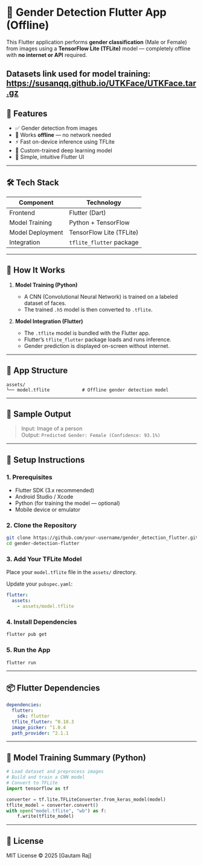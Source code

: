 # 🧠 Gender Detection Flutter App (Offline)

This Flutter application performs **gender classification** (Male or Female) from images using a **TensorFlow Lite (TFLite)** model — completely offline with **no internet or API** required.

Datasets link used for model training: https://susanqq.github.io/UTKFace/UTKFace.tar.gz
---

## 🚀 Features

- ✅ Gender detection from images
- 📶 Works **offline** — no network needed
- ⚡ Fast on-device inference using TFLite
- 🧠 Custom-trained deep learning model
- 📱 Simple, intuitive Flutter UI

---

## 🛠️ Tech Stack

| Component         | Technology           |
|------------------|----------------------|
| Frontend         | Flutter (Dart)       |
| Model Training   | Python + TensorFlow  |
| Model Deployment | TensorFlow Lite (TFLite) |
| Integration      | `tflite_flutter` package |

---

## 🧠 How It Works

1. **Model Training (Python)**  
   - A CNN (Convolutional Neural Network) is trained on a labeled dataset of faces.
   - The trained `.h5` model is then converted to `.tflite`.

2. **Model Integration (Flutter)**  
   - The `.tflite` model is bundled with the Flutter app.
   - Flutter’s `tflite_flutter` package loads and runs inference.
   - Gender prediction is displayed on-screen without internet.

---

## 📂 App Structure

```
assets/
└── model.tflite            # Offline gender detection model
```

---

## 📸 Sample Output

> Input: Image of a person  
> Output: `Predicted Gender: Female (Confidence: 93.1%)`

---

## 🔧 Setup Instructions

### 1. Prerequisites

- Flutter SDK (3.x recommended)
- Android Studio / Xcode
- Python (for training the model — optional)
- Mobile device or emulator

### 2. Clone the Repository

```bash
git clone https://github.com/your-username/gender_detection_flutter.git
cd gender-detection-flutter
```

### 3. Add Your TFLite Model

Place your `model.tflite` file in the `assets/` directory.

Update your `pubspec.yaml`:

```yaml
flutter:
  assets:
    - assets/model.tflite
```

### 4. Install Dependencies

```bash
flutter pub get
```

### 5. Run the App

```bash
flutter run
```

---

## 📦 Flutter Dependencies

```yaml
dependencies:
  flutter:
    sdk: flutter
  tflite_flutter: ^0.10.3
  image_picker: ^1.0.4
  path_provider: ^2.1.1
```

---

## 🧪 Model Training Summary (Python)

```python
# Load dataset and preprocess images
# Build and train a CNN model
# Convert to TFLite
import tensorflow as tf

converter = tf.lite.TFLiteConverter.from_keras_model(model)
tflite_model = converter.convert()
with open("model.tflite", "wb") as f:
    f.write(tflite_model)
```

---

## 📄 License

MIT License © 2025 [Gautam Raj]
